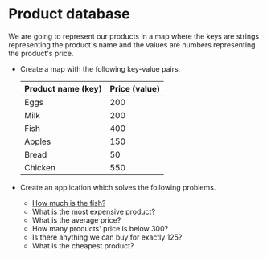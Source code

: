 # Product database

We are going to represent our products in a map where the keys are strings
representing the product's name and the values are numbers representing the
product's price.

- Create a map with the following key-value pairs.

  | Product name (key) | Price (value) |
  | :----------------- | :------------ |
  | Eggs               | 200           |
  | Milk               | 200           |
  | Fish               | 400           |
  | Apples             | 150           |
  | Bread              | 50            |
  | Chicken            | 550           |

- Create an application which solves the following problems.
  - [How much is the fish?](https://www.youtube.com/watch?v=cbB3iGRHtqA)
  - What is the most expensive product?
  - What is the average price?
  - How many products' price is below 300?
  - Is there anything we can buy for exactly 125?
  - What is the cheapest product?
